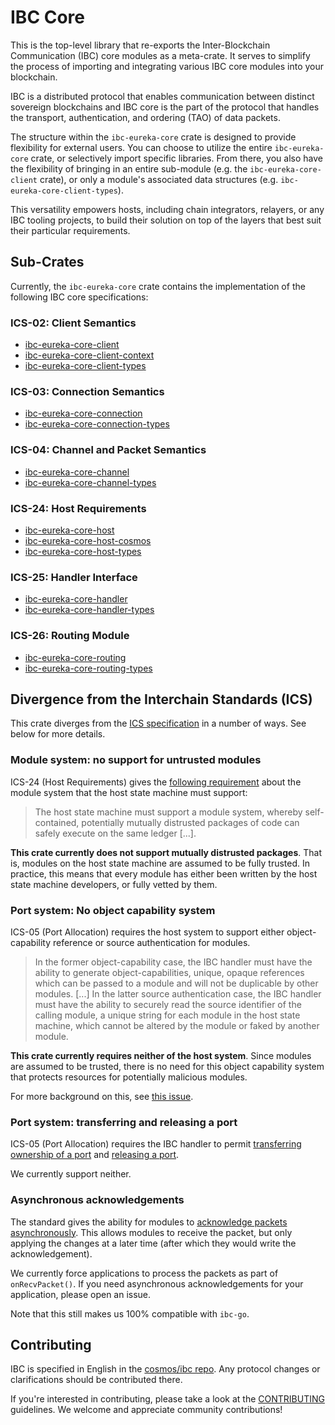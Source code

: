 # IBC Core

This is the top-level library that re-exports the Inter-Blockchain Communication
(IBC) core modules as a meta-crate. It serves to simplify the process of
importing and integrating various IBC core modules into your blockchain.

IBC is a distributed protocol that enables communication between distinct
sovereign blockchains and IBC core is the part of the protocol that handles the
transport, authentication, and ordering (TAO) of data packets.

The structure within the `ibc-eureka-core` crate is designed to provide flexibility for
external users. You can choose to utilize the entire `ibc-eureka-core` crate, or
selectively import specific libraries. From there, you also have the flexibility
of bringing in an entire sub-module (e.g. the `ibc-eureka-core-client` crate), or only
a module's associated data structures (e.g. `ibc-eureka-core-client-types`).

This versatility empowers hosts, including chain integrators, relayers, or any
IBC tooling projects, to build their solution on top of the layers that best
suit their particular requirements.

## Sub-Crates

Currently, the `ibc-eureka-core` crate contains the implementation of the following IBC
core specifications:

### ICS-02: Client Semantics

- [ibc-eureka-core-client](./../ibc-eureka-core/ics02-client)
- [ibc-eureka-core-client-context](./../ibc-eureka-core/ics02-client/context)
- [ibc-eureka-core-client-types](./../ibc-eureka-core/ics02-client/types)

### ICS-03: Connection Semantics

- [ibc-eureka-core-connection](./../ibc-eureka-core/ics03-connection)
- [ibc-eureka-core-connection-types](./../ibc-eureka-core/ics03-connection/types)

### ICS-04: Channel and Packet Semantics

- [ibc-eureka-core-channel](./../ibc-eureka-core/ics04-channel)
- [ibc-eureka-core-channel-types](./../ibc-eureka-core/ics04-channel/types)

### ICS-24: Host Requirements

- [ibc-eureka-core-host](./../ibc-eureka-core/ics24-host)
- [ibc-eureka-core-host-cosmos](./../ibc-eureka-core/ics24-host/cosmos)
- [ibc-eureka-core-host-types](./../ibc-eureka-core/ics24-host/types)

### ICS-25: Handler Interface

- [ibc-eureka-core-handler](./../ibc-eureka-core/ics25-handler)
- [ibc-eureka-core-handler-types](./../ibc-eureka-core/ics25-handler/types)

### ICS-26: Routing Module

- [ibc-eureka-core-routing](./../ibc-eureka-core/ics26-routing)
- [ibc-eureka-core-routing-types](./../ibc-eureka-core/ics26-routing/types)

## Divergence from the Interchain Standards (ICS)

This crate diverges from the [ICS specification](https://github.com/cosmos/ibc)
in a number of ways. See below for more details.

### Module system: no support for untrusted modules

ICS-24 (Host Requirements) gives the [following
requirement](https://github.com/cosmos/ibc/blob/master/spec/core/ics-024-host-requirements/README.md#module-system)
about the module system that the host state machine must support:

> The host state machine must support a module system, whereby self-contained,
> potentially mutually distrusted packages of code can safely execute on the
> same ledger [...].

**This crate currently does not support mutually distrusted packages**. That is,
modules on the host state machine are assumed to be fully trusted. In practice,
this means that every module has either been written by the host state machine
developers, or fully vetted by them.

### Port system: No object capability system

ICS-05 (Port Allocation) requires the host system to support either
object-capability reference or source authentication for modules.

> In the former object-capability case, the IBC handler must have the ability to
> generate object-capabilities, unique, opaque references which can be passed to
> a module and will not be duplicable by other modules. [...] In the latter
> source authentication case, the IBC handler must have the ability to securely
> read the source identifier of the calling module, a unique string for each
> module in the host state machine, which cannot be altered by the module or
> faked by another module.

**This crate currently requires neither of the host system**. Since modules are
assumed to be trusted, there is no need for this object capability system that
protects resources for potentially malicious modules.

For more background on this, see [this issue](https://github.com/informalsystems/ibc-rs/issues/2159).

### Port system: transferring and releasing a port

ICS-05 (Port Allocation) requires the IBC handler to permit [transferring
ownership of a
port](https://github.com/cosmos/ibc/tree/master/spec/core/ics-005-port-allocation#transferring-ownership-of-a-port)
and [releasing a
port](https://github.com/cosmos/ibc/tree/master/spec/core/ics-005-port-allocation#releasing-a-port).

We currently support neither.

### Asynchronous acknowledgements

The standard gives the ability for modules to [acknowledge packets
asynchronously](https://github.com/cosmos/ibc/tree/main/spec/core/ics-004-channel-and-packet-semantics#writing-acknowledgements).
This allows modules to receive the packet, but only applying the changes at a
later time (after which they would write the acknowledgement).

We currently force applications to process the packets as part of
`onRecvPacket()`. If you need asynchronous acknowledgements for your
application, please open an issue.

Note that this still makes us 100% compatible with `ibc-go`.

## Contributing

IBC is specified in English in the [cosmos/ibc
repo](https://github.com/cosmos/ibc). Any protocol changes or clarifications
should be contributed there.

If you're interested in contributing, please take a look at the
[CONTRIBUTING](./../CONTRIBUTING.md) guidelines. We welcome and appreciate
community contributions!
